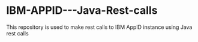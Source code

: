 # IBM-APPID---Java-Rest-calls
This repository is used to make rest calls to IBM AppID instance using Java rest calls
